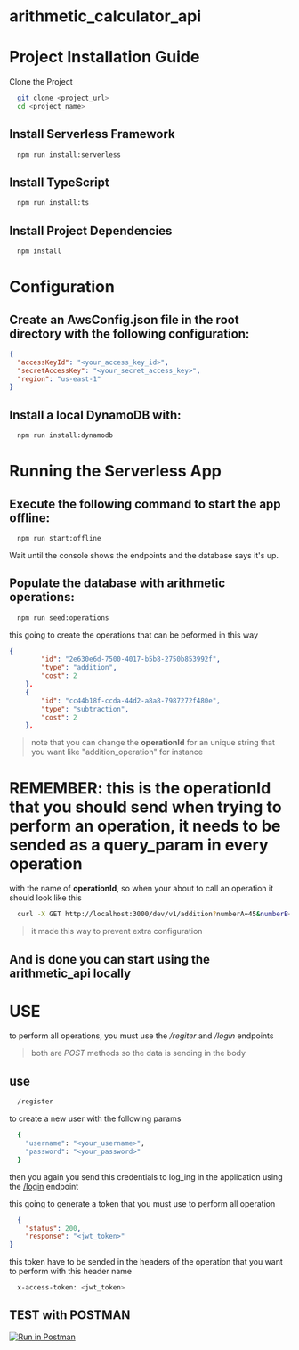 # arithmetic_calculator_api

# Project Installation Guide
Clone the Project

```bash
  git clone <project_url>
  cd <project_name>
```
## Install Serverless Framework

```bash
  npm run install:serverless
```

## Install TypeScript
```bash
  npm run install:ts
```

## Install Project Dependencies
```bash
  npm install
```


# Configuration

## Create an AwsConfig.json file in the root directory with the following configuration:
```json
{
  "accessKeyId": "<your_access_key_id>",
  "secretAccessKey": "<your_secret_access_key>",
  "region": "us-east-1"
}
```

## Install a local DynamoDB with:

```bash
  npm run install:dynamodb
```

# Running the Serverless App

## Execute the following command to start the app offline:

```bash
  npm run start:offline
```  

Wait until the console shows the endpoints and the database says it's up.

## Populate the database with arithmetic operations:

```bash
  npm run seed:operations
```
this going to create the operations that can be peformed in this way
```json
{
        "id": "2e630e6d-7500-4017-b5b8-2750b853992f",
        "type": "addition",
        "cost": 2
    },
    {
        "id": "cc44b18f-ccda-44d2-a8a8-7987272f480e",
        "type": "subtraction",
        "cost": 2
    },
```

> note that you can change the **operationId** for an unique string that you want like "addition_operation" for instance

# REMEMBER: this is the operationId that you should send when trying to perform an operation, it needs to be sended as a query_param in every operation
  with the name of **operationId**, so when your about to call an operation it should look like this
  
  ```bash
    curl -X GET http://localhost:3000/dev/v1/addition?numberA=45&numberB=1&operationId=<addition_operation_id>  -H "x-access-token: <your_jw_token>"
  ```
> it made this way to prevent extra configuration


## And is done you can start using the arithmetic_api locally 

# USE

to perform all operations, you must use the */regiter* and */login* endpoints 
> both are *POST* methods so the data is sending in the body

## use 
```bash
  /register
```
to create a new user with the following params
```bash
  {
    "username": "<your_username>",
    "password": "<your_password>"
  }
```

then you again you send this credentials to log_ing in the application using the [/login](https://www.postman.com/mononise-developers/workspace/arithmetic-api/request/1634830-279b3671-bdc7-4ead-a262-1fd36454f1c4) endpoint

this going to generate a token that you must use to perform all operation
```json
  {
    "status": 200,
    "response": "<jwt_token>"
}
```
this token have to be sended in the headers of the operation that you want to perform with this header name
```bash
  x-access-token: <jwt_token>
```

## TEST with POSTMAN

[![Run in Postman](https://run.pstmn.io/button.svg)](https://app.getpostman.com/run-collection/1634830-5e29fd2d-ddd6-47fa-a3bd-b0070ee1e3e5?action=collection%2Ffork&collection-url=entityId%3D1634830-5e29fd2d-ddd6-47fa-a3bd-b0070ee1e3e5%26entityType%3Dcollection%26workspaceId%3D3efd7cc2-89ee-4495-94c3-44557799cbab)
